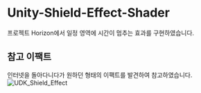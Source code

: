 # Unity-Shield-Effect-Shader
프로젝트 Horizon에서 일정 영역에 시간이 멈추는 효과를 구현하였습니다.


## 참고 이팩트
인터넷을 돌아다니다가 원하던 형태의 이팩트를 발견하여 참고하였습니다.
![UDK_Shield_Effect](https://user-images.githubusercontent.com/11326612/69848410-67558c00-12bd-11ea-973d-6a7bcf67c27c.gif)
